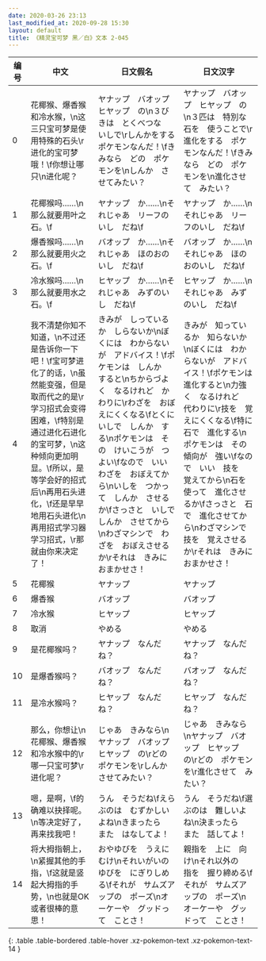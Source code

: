 ```yaml
---
date: 2020-03-26 23:13
last_modified_at: 2020-09-28 15:30
layout: default
title: 《精灵宝可梦 黑／白》文本 2-045
---
```

| 编号 | 中文 | 日文假名 | 日文汉字 |
| ---- | ---- | ---- | --- |
| 0 | 花椰猴、爆香猴和冷水猴，\n这三只宝可梦是使用特殊的石头\r进化的宝可梦哦！\f你想让哪只\n进化呢？ | ヤナップ　バオップ　ヒヤップ　の\n３びきは　とくべつな　いしで\rしんかをする　ポケモンなんだ！\fきみなら　どの　ポケモンを\nしんか　させてみたい？ | ヤナップ　バオップ　ヒヤップ　の\n３匹は　特別な　石を　使うことで\r進化をする　ポケモンなんだ！\fきみなら　どの　ポケモンを\n進化させて　みたい？ |
| 1 | 花椰猴吗……\n那么就要用叶之石。\f | ヤナップ　か……\nそれじゃあ　リーフのいし　だね\f | ヤナップ　か……\nそれじゃあ　リーフのいし　だね\f |
| 2 | 爆香猴吗……\n那么就要用火之石。\f | バオップ　か……\nそれじゃあ　ほのおのいし　だね\f | バオップ　か……\nそれじゃあ　ほのおのいし　だね\f |
| 3 | 冷水猴吗……\n那么就要用水之石。\f | ヒヤップ　か……\nそれじゃあ　みずのいし　だね\f | ヒヤップ　か……\nそれじゃあ　みずのいし　だね\f |
| 4 | 我不清楚你知不知道，\n不过还是告诉你一下吧！\f宝可梦进化了的话，\n虽然能变强，但是取而代之的是\r学习招式会变得困难，\f特别是通过进化石进化的宝可梦，\n这种倾向更加明显。\f所以，是等学会好的招式后\n再用石头进化，\f还是早早地用石头进化\n再用招式学习器学习招式，\r那就由你来决定了！ | きみが　しっているか　しらないか\nぼくには　わからないが　アドバイス！\fポケモンは　しんか　すると\nちからづよく　なるけれど　かわりに\rわざを　おぼえにくくなる\fとくに　いしで　しんか　する\nポケモンは　その　けいこうが　つよい\fなので　いい　わざを　おぼえてから\nいしを　つかって　しんか　させるか\fさっさと　いしで　しんか　させてから\nわざマシンで　わざを　おぼえさせるか\rそれは　きみに　おまかせさ！ | きみが　知っているか　知らないか\nぼくには　わからないが　アドバイス！\fポケモンは　進化すると\n力強く　なるけれど　代わりに\r技を　覚えにくくなる\f特に　石で　進化する\nポケモンは　その傾向が　強い\fなので　いい　技を　覚えてから\n石を　使って　進化させるか\fさっさと　石で　進化させてから\nわざマシンで　技を　覚えさせるか\rそれは　きみに　おまかせさ！ |
| 5 | 花椰猴 | ヤナップ | ヤナップ |
| 6 | 爆香猴 | バオップ | バオップ |
| 7 | 冷水猴 | ヒヤップ | ヒヤップ |
| 8 | 取消 | やめる | やめる |
| 9 | 是花椰猴吗？ | ヤナップ　なんだね？ | ヤナップ　なんだね？ |
| 10 | 是爆香猴吗？ | バオップ　なんだね？ | バオップ　なんだね？ |
| 11 | 是冷水猴吗？ | ヒヤップ　なんだね？ | ヒヤップ　なんだね？ |
| 12 | 那么，你想让\n花椰猴、爆香猴和冷水猴中的\r哪一只宝可梦\r进化呢？ | じゃあ　きみなら\nヤナップ　バオップ　ヒヤップ　の\rどの　ポケモンを\rしんか　させてみたい？ | じゃあ　きみなら\nヤナップ　バオップ　ヒヤップ　の\rどの　ポケモンを\r進化させて　みたい？ |
| 13 | 嗯，是啊，\f的确难以抉择呢。\n等决定好了，再来找我吧！ | うん　そうだね\fえらぶのは　むずかしいよね\nきまったら　また　はなしてよ！ | うん　そうだね\f選ぶのは　難しいよね\n決まったら　また　話してよ！ |
| 14 | 将大拇指朝上，\n紧握其他的手指，\f这就是竖起大拇指的手势，\n也就是OK或者很棒的意思！ | おやゆびを　うえに　むけ\nそれいがいの　ゆびを　にぎりしめる\fそれが　サムズアップの　ポーズ\nオーケーや　グッドって　ことさ！ | 親指を　上に　向け\nそれ以外の　指を　握り締める\fそれが　サムズアップの　ポーズ\nオーケーや　グッドって　ことさ！ |
{: .table .table-bordered .table-hover .xz-pokemon-text .xz-pokemon-text-14 }